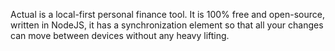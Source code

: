Actual is a local-first personal finance tool. It is 100% free and open-source, written in NodeJS, it has a synchronization element so that all your changes can move between devices without any heavy lifting.
